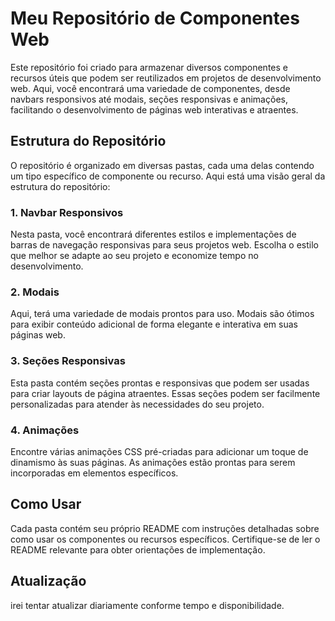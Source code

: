 # Meu Repositório de Componentes Web

Este repositório foi criado para armazenar diversos componentes e recursos úteis que podem ser reutilizados em projetos de desenvolvimento web. Aqui, você encontrará uma variedade de componentes, desde navbars responsivos até modais, seções responsivas e animações, facilitando o desenvolvimento de páginas web interativas e atraentes.

## Estrutura do Repositório

O repositório é organizado em diversas pastas, cada uma delas contendo um tipo específico de componente ou recurso. Aqui está uma visão geral da estrutura do repositório:

### 1. Navbar Responsivos

Nesta pasta, você encontrará diferentes estilos e implementações de barras de navegação responsivas para seus projetos web. Escolha o estilo que melhor se adapte ao seu projeto e economize tempo no desenvolvimento.

### 2. Modais

Aqui, terá uma variedade de modais prontos para uso. Modais são ótimos para exibir conteúdo adicional de forma elegante e interativa em suas páginas web.

### 3. Seções Responsivas

Esta pasta contém seções prontas e responsivas que podem ser usadas para criar layouts de página atraentes. Essas seções podem ser facilmente personalizadas para atender às necessidades do seu projeto.

### 4. Animações

Encontre várias animações CSS pré-criadas para adicionar um toque de dinamismo às suas páginas. As animações estão prontas para serem incorporadas em elementos específicos.

## Como Usar

Cada pasta contém seu próprio README com instruções detalhadas sobre como usar os componentes ou recursos específicos. Certifique-se de ler o README relevante para obter orientações de implementação.

## Atualização
irei tentar atualizar diariamente conforme tempo e disponibilidade.



